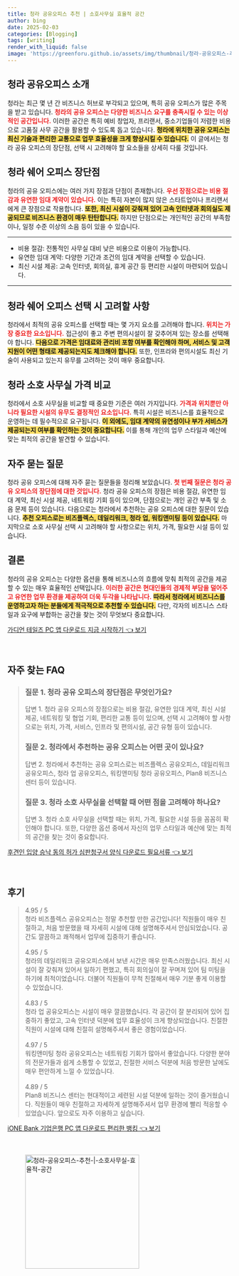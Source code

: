 ```yaml
---
title: 청라 공유오피스 추천 | 소호사무실 효율적 공간
author: bing
date: 2025-02-03
categories: [Blogging]
tags: [writing]
render_with_liquid: false
image: 'https://greenforu.github.io/assets/img/thumbnail/청라-공유오피스-추천-|-소호사무실-효율적-공간.webp'
---
```



<h2 id='청라_공유오피스_소개'>청라 공유오피스 소개</h2>

<p>청라는 최근 몇 년 간 비즈니스 허브로 부각되고 있으며, 특히 공유 오피스가 많은 주목을 받고 있습니다. <b><span style="color: #ee2323;">청라의 공유 오피스는 다양한 비즈니스 요구를 충족시킬 수 있는 이상적인 공간입니다.</span></b> 이러한 공간은 특히 예비 창업자, 프리랜서, 중소기업들이 저렴한 비용으로 고품질 사무 공간을 활용할 수 있도록 돕고 있습니다. <b><span style="background-color: #ffe066;">청라에 위치한 공유 오피스는 최신 기술과 편리한 교통으로 업무 효율성을 크게 향상시킬 수 있습니다.</span></b> 이 글에서는 청라 공유 오피스의 장단점, 선택 시 고려해야 할 요소들을 상세히 다룰 것입니다.</p>

<h2 id='청라_쉐어_오피스_장단점'>청라 쉐어 오피스 장단점</h2>

<p>청라의 공유 오피스에는 여러 가지 장점과 단점이 존재합니다. <b><span style="color: #ee2323;">우선 장점으로는 비용 절감과 유연한 임대 계약이 있습니다.</span></b> 이는 특히 자본이 많지 않은 스타트업이나 프리랜서에게 큰 장점으로 작용합니다. <b><span style="background-color: #ffe066;">또한, 최신 시설이 갖춰져 있어 고속 인터넷과 회의실도 제공되므로 비즈니스 환경이 매우 탄탄합니다.</span></b> 하지만 단점으로는 개인적인 공간의 부족함이나, 일정 수준 이상의 소음 등이 있을 수 있습니다.</p>

<hr />

<ul>
    <li>비용 절감: 전통적인 사무실 대비 낮은 비용으로 이용이 가능합니다.</li>
    <li>유연한 임대 계약: 다양한 기간과 조건의 임대 계약을 선택할 수 있습니다.</li>
    <li>최신 시설 제공: 고속 인터넷, 회의실, 휴게 공간 등 편리한 시설이 마련되어 있습니다.</li>
</ul>

<hr />

<h2 id='청라_쉐어_오피스_선택_시_고려할_사항'>청라 쉐어 오피스 선택 시 고려할 사항</h2>

<p>청라에서 최적의 공유 오피스를 선택할 때는 몇 가지 요소를 고려해야 합니다. <b><span style="color: #ee2323;">위치는 가장 중요한 요소입니다.</span></b> 접근성이 좋고 주변 편의시설이 잘 갖추어져 있는 장소를 선택해야 합니다. <b><span style="background-color: #ffe066;">다음으로 가격은 임대료와 관리비 포함 여부를 확인해야 하며, 서비스 및 고객 지원이 어떤 형태로 제공되는지도 체크해야 합니다.</span></b> 또한, 인프라와 편의시설도 최신 기술이 사용되고 있는지 유무를 고려하는 것이 매우 중요합니다.</p>

<h2 id='청라_소호_사무실_비교'>청라 소호 사무실 가격 비교</h2>

<p>청라에서 소호 사무실을 비교할 때 중요한 기준은 여러 가지입니다. <b><span style="color: #ee2323;">가격과 위치뿐만 아니라 필요한 시설의 유무도 결정적인 요소입니다.</span></b> 특히 시설은 비즈니스를 효율적으로 운영하는 데 필수적으로 요구됩니다. <b><span style="background-color: #ffe066;">이 외에도, 임대 계약의 유연성이나 부가 서비스가 제공되는지 여부를 확인하는 것이 중요합니다.</span></b> 이를 통해 개인의 업무 스타일과 예산에 맞는 최적의 공간을 발견할 수 있습니다.</p>

<h2 id='자주_묻는_질문'>자주 묻는 질문</h2>

<p>청라 공유 오피스에 대해 자주 묻는 질문들을 정리해 보았습니다. <b><span style="color: #ee2323;">첫 번째 질문은 청라 공유 오피스의 장단점에 대한 것입니다.</span></b> 청라 공유 오피스의 장점은 비용 절감, 유연한 임대 계약, 최신 시설 제공, 네트워킹 기회 등이 있으며, 단점으로는 개인 공간 부족 및 소음 문제 등이 있습니다. 다음으로는 청라에서 추천하는 공유 오피스에 대한 질문이 있습니다. <b><span style="background-color: #ffe066;">추천 오피스로는 비즈플렉스, 데일리워크, 청라 업, 워킹앤미팅 등이 있습니다.</span></b> 마지막으로 소호 사무실 선택 시 고려해야 할 사항으로는 위치, 가격, 필요한 시설 등이 있습니다.</p>

<h2 id='결론'>결론</h2>

<p>청라의 공유 오피스는 다양한 옵션을 통해 비즈니스의 흐름에 맞춰 최적의 공간을 제공할 수 있는 매우 효율적인 선택입니다. <b><span style="color: #ee2323;">이러한 공간은 현대인들의 경제적 부담을 덜어주고 유연한 업무 환경을 제공하여 더욱 두각을 나타납니다.</span></b> <b><span style="background-color: #ffe066;">따라서 청라에서 비즈니스를 운영하고자 하는 분들에게 적극적으로 추천할 수 있습니다.</span></b> 다만, 각자의 비즈니스 스타일과 요구에 부합하는 공간을 찾는 것이 무엇보다 중요합니다.</p>


<p><a class="click-button" title="가디언 테일즈 PC 앱 다운로드 지금 시작하기" href="https://greenforu.github.io/posts/%EA%B0%80%EB%94%94%EC%96%B8-%ED%85%8C%EC%9D%BC%EC%A6%88-PC-%EC%95%B1-%EB%8B%A4%EC%9A%B4%EB%A1%9C%EB%93%9C-%EC%A7%80%EA%B8%88-%EC%8B%9C%EC%9E%91%ED%95%98%EA%B8%B0/" rel="dofollow">가디언 테일즈 PC 앱 다운로드 지금 시작하기 👈 보기</a></p><br>
<h2 id='자주_찾는_FAQ'>자주 찾는 FAQ</h2>
<div itemscope="" itemtype="https://schema.org/FAQPage"> 
<blockquote> 
<div itemscope="" itemprop="mainEntity" itemtype="https://schema.org/Question"> 
<h3 itemprop="name">질문 1. 청라 공유 오피스의 장단점은 무엇인가요?</h3> 
<div itemscope="" itemprop="acceptedAnswer" itemtype="https://schema.org/Answer"> 
<span itemprop="text"> 
<p>답변 1. 청라 공유 오피스의 장점으로는 비용 절감, 유연한 임대 계약, 최신 시설 제공, 네트워킹 및 협업 기회, 편리한 교통 등이 있으며, 선택 시 고려해야 할 사항으로는 위치, 가격, 서비스, 인프라 및 편의시설, 공간 유형 등이 있습니다.</p> 
</span> 
</div> 
</div> 

<div itemscope="" itemprop="mainEntity" itemtype="https://schema.org/Question"> 
<h3 itemprop="name">질문 2. 청라에서 추천하는 공유 오피스는 어떤 곳이 있나요?</h3> 
<div itemscope="" itemprop="acceptedAnswer" itemtype="https://schema.org/Answer"> 
<span itemprop="text"> 
<p>답변 2. 청라에서 추천하는 공유 오피스로는 비즈플렉스 공유오피스, 데일리워크 공유오피스, 청라 업 공유오피스, 워킹앤미팅 청라 공유오피스, Plan8 비즈니스 센터 등이 있습니다.</p> 
</span> 
</div> 
</div> 

<div itemscope="" itemprop="mainEntity" itemtype="https://schema.org/Question"> 
<h3 itemprop="name">질문 3. 청라 소호 사무실을 선택할 때 어떤 점을 고려해야 하나요?</h3> 
<div itemscope="" itemprop="acceptedAnswer" itemtype="https://schema.org/Answer"> 
<span itemprop="text"> 
<p>답변 3. 청라 소호 사무실을 선택할 때는 위치, 가격, 필요한 시설 등을 꼼꼼히 확인해야 합니다. 또한, 다양한 옵션 중에서 자신의 업무 스타일과 예산에 맞는 최적의 공간을 찾는 것이 중요합니다.</p> 
</span> 
</div> 
</div> 
</blockquote> 
</div>
<p><a class="click-button" title="후견인 입양 승낙 동의 허가 심판청구서 양식 다운로드 필요서류" href="https://greenforu.github.io/posts/%ED%9B%84%EA%B2%AC%EC%9D%B8-%EC%9E%85%EC%96%91-%EC%8A%B9%EB%82%99-%EB%8F%99%EC%9D%98-%ED%97%88%EA%B0%80-%EC%8B%AC%ED%8C%90%EC%B2%AD%EA%B5%AC%EC%84%9C-%EC%96%91%EC%8B%9D-%EB%8B%A4%EC%9A%B4%EB%A1%9C%EB%93%9C-%ED%95%84%EC%9A%94%EC%84%9C%EB%A5%98/" rel="dofollow">후견인 입양 승낙 동의 허가 심판청구서 양식 다운로드 필요서류 👈 보기</a></p><br>
<h2 id='후기'>후기</h2>
<div itemscope itemtype="https://schema.org/Product">
  <blockquote>
  <div itemprop="review" itemscope itemtype="https://schema.org/Review">
      <div itemprop="reviewRating" itemscope itemtype="https://schema.org/Rating"> <span itemprop="ratingValue">4.95</span> / <span itemprop="bestRating">5</span> </div>
      <span itemprop="reviewBody">청라 비즈플렉스 공유오피스는 정말 추천할 만한 공간입니다! 직원들이 매우 친절하고, 처음 방문했을 때 자세히 시설에 대해 설명해주셔서 안심되었습니다. 공간도 깔끔하고 쾌적해서 업무에 집중하기 좋습니다.</span>
  </div>
  <br>
  <div itemprop="review" itemscope itemtype="https://schema.org/Review">
      <div itemprop="reviewRating" itemscope itemtype="https://schema.org/Rating"> <span itemprop="ratingValue">4.95</span> / <span itemprop="bestRating">5</span> </div>
      <span itemprop="reviewBody">청라의 데일리워크 공유오피스에서 보낸 시간은 매우 만족스러웠습니다. 최신 시설이 잘 갖춰져 있어서 일하기 편했고, 특히 회의실이 잘 꾸며져 있어 팀 미팅을 하기에 최적이었습니다. 더불어 직원들이 무척 친절해서 매우 기분 좋게 이용할 수 있었습니다.</span>
  </div>
  <br>
  <div itemprop="review" itemscope itemtype="https://schema.org/Review">
      <div itemprop="reviewRating" itemscope itemtype="https://schema.org/Rating"> <span itemprop="ratingValue">4.83</span> / <span itemprop="bestRating">5</span> </div>
      <span itemprop="reviewBody">청라 업 공유오피스는 시설이 매우 깔끔했습니다. 각 공간이 잘 분리되어 있어 집중하기 좋았고, 고속 인터넷 덕분에 업무 효율성이 크게 향상되었습니다. 친절한 직원이 시설에 대해 친절히 설명해주셔서 좋은 경험이었습니다.</span>
  </div>
  <br>
  <div itemprop="review" itemscope itemtype="https://schema.org/Review">
      <div itemprop="reviewRating" itemscope itemtype="https://schema.org/Rating"> <span itemprop="ratingValue">4.97</span> / <span itemprop="bestRating">5</span> </div>
      <span itemprop="reviewBody">워킹앤미팅 청라 공유오피스는 네트워킹 기회가 많아서 좋았습니다. 다양한 분야의 전문가들과 쉽게 소통할 수 있었고, 친절한 서비스 덕분에 처음 방문한 날에도 매우 편안하게 느낄 수 있었습니다.</span>
  </div>
  <br>
  <div itemprop="review" itemscope itemtype="https://schema.org/Review">
      <div itemprop="reviewRating" itemscope itemtype="https://schema.org/Rating"> <span itemprop="ratingValue">4.89</span> / <span itemprop="bestRating">5</span> </div>
      <span itemprop="reviewBody">Plan8 비즈니스 센터는 현대적이고 세련된 시설 덕분에 일하는 것이 즐거웠습니다. 직원들이 매우 친절하고 자세하게 설명해주셔서 업무 환경에 빨리 적응할 수 있었습니다. 앞으로도 자주 이용하고 싶습니다.</span>
  </div>
  </blockquote>
</div>
<p><a class="click-button" title="iONE Bank 기업은행 PC 앱 다운로드 편리한 뱅킹" href="https://greenforu.github.io/posts/iONE-Bank-%EA%B8%B0%EC%97%85%EC%9D%80%ED%96%89-PC-%EC%95%B1-%EB%8B%A4%EC%9A%B4%EB%A1%9C%EB%93%9C-%ED%8E%B8%EB%A6%AC%ED%95%9C-%EB%B1%85%ED%82%B9/" rel="dofollow">iONE Bank 기업은행 PC 앱 다운로드 편리한 뱅킹 👈 보기</a></p><br>
<figure class="image"><img src="https://greenforu.github.io/assets/img/thumbnail/청라-공유오피스-추천-|-소호사무실-효율적-공간.webp" alt="청라-공유오피스-추천-|-소호사무실-효율적-공간" width="256" height="256"></figure>
